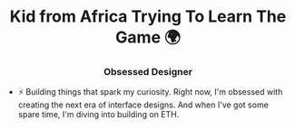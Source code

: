 <h1 align="center">Kid from Africa Trying To Learn The Game 🌍 </h1>
<h3 align="center">Obsessed Designer </h3>

- ⚡ Building things that spark my curiosity. Right now, I'm obsessed with creating the next era of interface designs. And when I've got some spare time, I'm diving into building on ETH.
